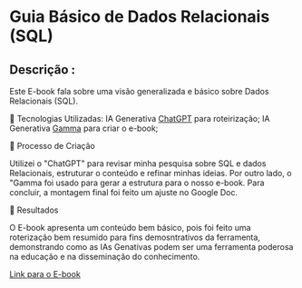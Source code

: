 



# Guia Básico de Dados Relacionais (SQL)  

## Descrição : ## 

Este E-book fala sobre uma visão generalizada e básico sobre Dados Relacionais (SQL). 

🤖 Tecnologias Utilizadas: 
IA Generativa [ChatGPT](https://chatgpt.com) para roteirização;
IA Generativa [Gamma](https://gamma.app) para criar o e-book;

🧐 Processo de Criação

Utilizei o "ChatGPT" para revisar minha pesquisa sobre SQL e dados Relacionais, estruturar o conteúdo e refinar minhas ideias. Por outro lado, o "Gamma foi usado para gerar a estrutura para o nosso e-book. Para concluir, a montagem final foi feito um ajuste no Google Doc. 

🚀 Resultados

O E-book apresenta um conteúdo bem básico, pois foi feito uma roterização bem resumido para fins demosntrativos da ferramenta, demonstrando como as IAs Genativas podem ser uma ferramenta poderosa na educação e na disseminação do conhecimento.

[Link para o E-book](SQL-e-Dados-Relacionais-Seu-Guia-Definitivo.pdf)
